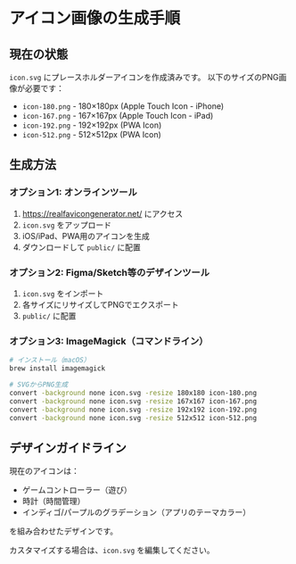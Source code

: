 # アイコン画像の生成手順

## 現在の状態

`icon.svg` にプレースホルダーアイコンを作成済みです。
以下のサイズのPNG画像が必要です：

- `icon-180.png` - 180×180px (Apple Touch Icon - iPhone)
- `icon-167.png` - 167×167px (Apple Touch Icon - iPad)
- `icon-192.png` - 192×192px (PWA Icon)
- `icon-512.png` - 512×512px (PWA Icon)

## 生成方法

### オプション1: オンラインツール

1. https://realfavicongenerator.net/ にアクセス
2. `icon.svg` をアップロード
3. iOS/iPad、PWA用のアイコンを生成
4. ダウンロードして `public/` に配置

### オプション2: Figma/Sketch等のデザインツール

1. `icon.svg` をインポート
2. 各サイズにリサイズしてPNGでエクスポート
3. `public/` に配置

### オプション3: ImageMagick（コマンドライン）

```bash
# インストール（macOS）
brew install imagemagick

# SVGからPNG生成
convert -background none icon.svg -resize 180x180 icon-180.png
convert -background none icon.svg -resize 167x167 icon-167.png
convert -background none icon.svg -resize 192x192 icon-192.png
convert -background none icon.svg -resize 512x512 icon-512.png
```

## デザインガイドライン

現在のアイコンは：
- ゲームコントローラー（遊び）
- 時計（時間管理）
- インディゴ/パープルのグラデーション（アプリのテーマカラー）

を組み合わせたデザインです。

カスタマイズする場合は、`icon.svg` を編集してください。
